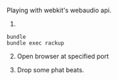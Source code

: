 Playing with webkit's webaudio api.

1. 
```
bundle
bundle exec rackup
```

2. Open browser at specified port

3. Drop some phat beats.